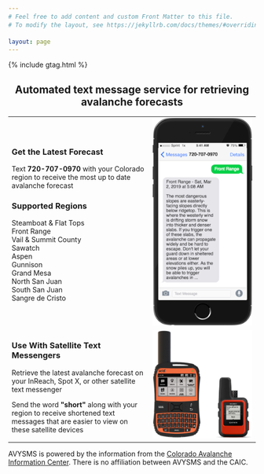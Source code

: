 ```yaml
---
# Feel free to add content and custom Front Matter to this file.
# To modify the layout, see https://jekyllrb.com/docs/themes/#overriding-theme-defaults

layout: page
---
```


{% include gtag.html %}

## <center>Automated text message service for retrieving avalanche forecasts</center>

<table style="border: none">
  <tbody>
    <tr>
      <td style="border: none">
        <h3>Get the Latest Forecast</h3>
        <p>
          Text <strong>720-707-0970</strong> with your Colorado region to receive the
          most up to date avalanche forecast
        </p>
        <h3>Supported Regions</h3>
        <p>
          Steamboat &amp; Flat Tops<br>
          Front Range<br>
          Vail &amp; Summit County<br>
          Sawatch<br>
          Aspen<br>
          Gunnison<br>
          Grand Mesa<br>
          North San Juan<br>
          South San Juan<br>
          Sangre de Cristo<br>
        </p>
      </td>
      <td style="border: none">
        <img src="assets/iphonemessage.png" />
      </td>
    </tr>
    <tr style="background-color: transparent">
      <td style="border: none">
        <h3>Use With Satellite Text Messengers</h3>
        <p>
          Retrieve the latest avalanche forecast on your InReach, Spot X, or other
          satellite text messenger
        </p>
        <p>
          Send the word <strong>"short"</strong> along with your region to receive shortened text messages that are easier to view on these satellite devices
        </p>
      </td>
      <td style="border: none">
        <img src="assets/spotinreach.png" />
      </td>
    </tr>
  </tbody>
</table>

AVYSMS is powered by the information from the <a href="https://avalanche.state.co.us/" target="_black">Colorado Avalanche Information Center</a>. There is no affiliation between AVYSMS and the CAIC.
